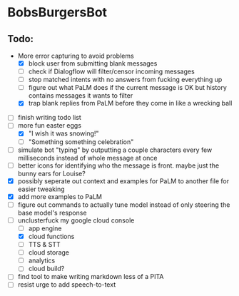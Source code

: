 # BobsBurgersBot
## Todo:
- More error capturing to avoid problems
    - [X] block user from submitting blank messages
    - [ ] check if Dialogflow will filter/censor incoming messages
    - [ ] stop matched intents with no answers from fucking everything up
    - [ ] figure out what PaLM does if the current message is OK but history contains messages it wants to filter
    - [x] trap blank replies from PaLM before they come in like a wrecking ball
- [ ] finish writing todo list
- [ ] more fun easter eggs
    - [X] "I wish it was snowing!"
    - [ ] "Something something celebration"
- [ ] simulate bot "typing" by outputting a couple characters every few milliseconds instead of whole message at once
- [ ] better icons for identifying who the message is front. maybe just the bunny ears for Louise? 
- [X] possibly seperate out context and examples for PaLM to another file for easier tweaking
- [X] add more examples to PaLM
- [ ] figure out commands to actually tune model instead of only steering the base model's response
- [ ] unclusterfuck my google cloud console
    - [ ] app engine
    - [X] cloud functions
    - [ ] TTS & STT
    - [ ] cloud storage
    - [ ] analytics
    - [ ] cloud build?
- [ ] find tool to make writing markdown less of a PITA
- [ ] resist urge to add speech-to-text 
